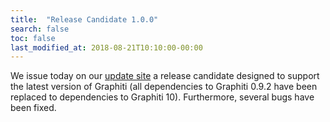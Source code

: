 ```yaml
---
title:  "Release Candidate 1.0.0"
search: false
toc: false
last_modified_at: 2018-08-21T10:10:00-00:00
---
```


We issue today on our [update site](http://preesm.insa-rennes.fr/repo/complete/) a release candidate designed to support the latest version of Graphiti (all dependencies to Graphiti 0.9.2 have been replaced to dependencies to Graphiti 10). Furthermore, several bugs have been fixed.

